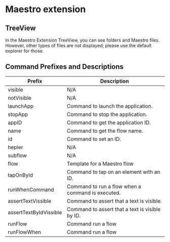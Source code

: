 # Maestro extension

## TreeView

In the Maestro Extension TreeView, you can see folders and Maestro files. However, other types of files are not displayed; please use the default explorer for those.

## Command Prefixes and Descriptions

| Prefix | Description |
|--------|-------------|
visible | N/A |
notVisible | N/A |
launchApp | Command to launch the application. |
stopApp | Command to stop the application. |
appID | Command to get the application ID. |
name | Command to get the flow name. |
id | Command to set an ID. |
hepler | N/A |
subflow | N/A |
flow | Template for a Maestro flow |
tapOnById | Command to tap on an element with an ID. |
runWhenCommand | Command to run a flow when a command is executed. |
assertTextVissible | Command to assert that a text is visible. |
assertTextByIdVissible | Command to assert that a text is visible by ID. |
runFlow | Command run a flow |
runFlowWhen | Command run a flow |

